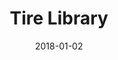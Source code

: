 ---
layout: site
title: "Tire Library"
date: 2018-01-02
categories: [community]
version: 4.3.4
major: 4
minor: 3
patch: 4
slug: tire-library
link: https://tirelibrary.com/
permalink: /sites/:slug
---